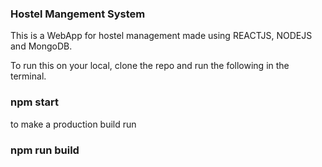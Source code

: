 ### Hostel Mangement System
This is a WebApp for hostel management made using REACTJS, NODEJS and MongoDB.

To run this on your local, clone the repo and run the following in the terminal.

### npm start

to make a production build run

### npm run build


